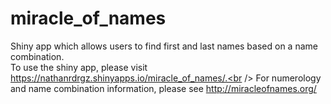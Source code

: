 # miracle_of_names
Shiny app which allows users to find first and last names based on a name combination.<br />
To use the shiny app, please visit https://nathanrdrgz.shinyapps.io/miracle_of_names/.<br />
For numerology and name combination information, please see http://miracleofnames.org/
